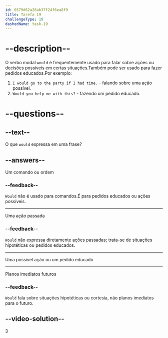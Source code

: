 ```yaml
---
id: 6579d62a28ab37f24f6ea8f9
title: Tarefa 19
challengeType: 19
dashedName: task-19
---
```


# --description--

O verbo modal `would` é frequentemente usado para falar sobre ações ou decisões possíveis em certas situações.Também pode ser usado para fazer pedidos educados.Por exemplo:

1. `I would go to the party if I had time.` - falando sobre uma ação possível.
2. `Would you help me with this?` - fazendo um pedido educado.

# --questions--

## --text--

O que `would` expressa em uma frase?

## --answers--

Um comando ou ordem

### --feedback--

`Would` não é usado para comandos.É para pedidos educados ou ações possíveis.

---

Uma ação passada

### --feedback--

`Would` não expressa diretamente ações passadas; trata-se de situações hipotéticas ou pedidos educados.

---

Uma possível ação ou um pedido educado

---

Planos imediatos futuros

### --feedback--

`Would` fala sobre situações hipotéticas ou cortesia, não planos imediatos para o futuro.

## --video-solution--

3
